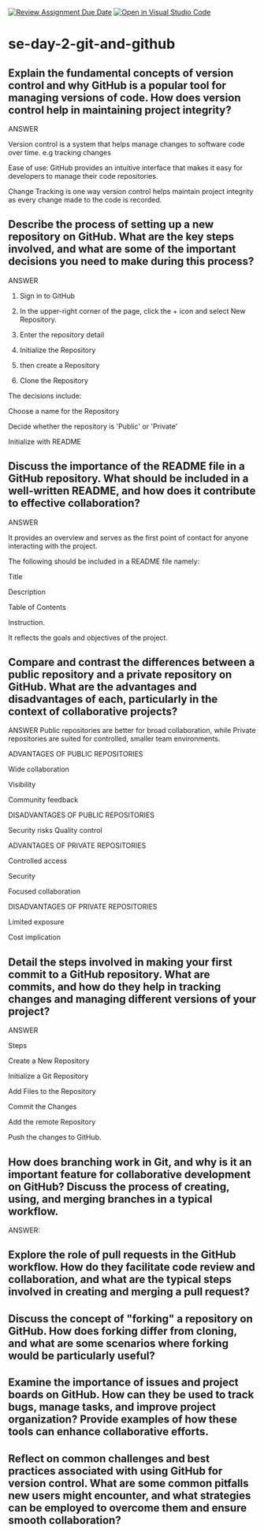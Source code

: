 [![Review Assignment Due Date](https://classroom.github.com/assets/deadline-readme-button-22041afd0340ce965d47ae6ef1cefeee28c7c493a6346c4f15d667ab976d596c.svg)](https://classroom.github.com/a/8wgCKhpZ)
[![Open in Visual Studio Code](https://classroom.github.com/assets/open-in-vscode-2e0aaae1b6195c2367325f4f02e2d04e9abb55f0b24a779b69b11b9e10269abc.svg)](https://classroom.github.com/online_ide?assignment_repo_id=16128462&assignment_repo_type=AssignmentRepo)
# se-day-2-git-and-github
## Explain the fundamental concepts of version control and why GitHub is a popular tool for managing versions of code. How does version control help in maintaining project integrity?
ANSWER

Version control is a system that helps manage changes to software code over time. e.g tracking changes

Ease of use: GitHub provides an intuitive interface that makes it easy for developers to manage their code repositories.

Change Tracking is one way version control helps maintain project integrity as every change made to the code is recorded.

## Describe the process of setting up a new repository on GitHub. What are the key steps involved, and what are some of the important decisions you need to make during this process?
ANSWER
1) Sign in to GitHub
   
2) In the upper-right corner of the page, click the + icon and select New Repository.

3) Enter the repository detail

4) Initialize the Repository

5) then create a Repository

6) Clone the Repository

The decisions include:

Choose a name for the Repository

Decide whether the repository is 'Public' or 'Private'

Initialize with README




## Discuss the importance of the README file in a GitHub repository. What should be included in a well-written README, and how does it contribute to effective collaboration?
ANSWER

It provides an overview and serves as the first point of contact for anyone interacting with the project.

The following should be included in a README file namely:

Title

Description

Table of Contents

Instruction.

It reflects the goals and objectives of the project.

## Compare and contrast the differences between a public repository and a private repository on GitHub. What are the advantages and disadvantages of each, particularly in the context of collaborative projects?

ANSWER
Public repositories are better for broad collaboration, while Private repositories are suited for controlled, smaller team environments.

ADVANTAGES OF PUBLIC REPOSITORIES

Wide collaboration

Visibility

Community feedback

DISADVANTAGES OF PUBLIC REPOSITORIES
 
 Security risks
 Quality control

 ADVANTAGES OF PRIVATE REPOSITORIES

 Controlled access
 
 Security
 
 Focused collaboration

 DISADVANTAGES OF PRIVATE REPOSITORIES

 Limited exposure

 Cost implication

## Detail the steps involved in making your first commit to a GitHub repository. What are commits, and how do they help in tracking changes and managing different versions of your project?
ANSWER

Steps

Create a New Repository

Initialize a Git Repository

Add Files to the Repository

Commit the Changes

Add the remote Repository

Push the changes to GitHub.

## How does branching work in Git, and why is it an important feature for collaborative development on GitHub? Discuss the process of creating, using, and merging branches in a typical workflow.
ANSWER:  


## Explore the role of pull requests in the GitHub workflow. How do they facilitate code review and collaboration, and what are the typical steps involved in creating and merging a pull request?

## Discuss the concept of "forking" a repository on GitHub. How does forking differ from cloning, and what are some scenarios where forking would be particularly useful?

## Examine the importance of issues and project boards on GitHub. How can they be used to track bugs, manage tasks, and improve project organization? Provide examples of how these tools can enhance collaborative efforts.

## Reflect on common challenges and best practices associated with using GitHub for version control. What are some common pitfalls new users might encounter, and what strategies can be employed to overcome them and ensure smooth collaboration?
